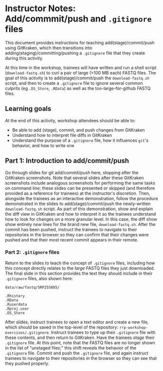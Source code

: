 # Instructor Notes: Add/commmit/push and `.gitignore` files

This document provides instructions for teaching add(stage)/commit/push using GitKraken, which then transitions into adding(staging)/committing/pushing a `.gitignore` file that they create during this activity.

At this time in the workshop, trainees will have written and run a shell script (`download-fastq.sh`) to curl a pair of large (>100 MB each) FASTQ files.
The goal of this activity is to add(stage)/commit/push the `download-fastq.sh` script, and then to create a `.gitignore` file to ignore several common culprits (eg `.DS_Store`, `.RData`) as well as the too-large-for-github FASTQ files.



## Learning goals

At the end of this activity, workshop attendees should be able to:

+ Be able to add (stage), commit, and push changes from GitKraken 
+ Understand how to interpret file diffs in GitKraken 
+ Understand the purpose of a `.gitignore` file, how it influences `git`'s behavior, and how to write one

## Part 1: Introduction to add/commit/push

Go through slides for git add/commit/push here, stopping after the GitKraken screenshots. 
Note that several slides after these GitKraken screenshots include analogous screenshots for performing the same tasks on command line; these slides can be presented or skipped (and therefore provided as a reference for trainees) at the instructor's discretion.
Then, alongside the trainees as an interactive demonstration, follow the procedure demonstrated in the slides to add(stage)/commit/push the newly-written `download-fastq.sh` script. 
As part of this demonstration, show and explain the diff view in GitKraken and how to interpret it so the trainees understand how to look for changes on a more granular level.
In this case, the diff show show entirely _new_ lines for the brand new file, `download-fastq.sh`.
After the commit has been pushed, instruct the trainees to navigate to their repositories in the browser so they can confirm that their changes were pushed and that their most recent commit appears in their remote.


### Part 2: `.gitignore` files

Return to the slides to teach the concept of `.gitignore` files, including how this concept directly relates to the _large_ FASTQ files they just downloaded.
The final slide in this section provides the text they should include in their `.gitignore` files, also shown here:

```
data/raw/fastq/SRP255885/

.Rhistory
.RData
.Ruserdata
.Rproj.user
.DS_Store
```


After slides, instruct trainees to open a text editor and create a new file, which should be saved in the top-level of the repository: `rrp-workshop-exercises/.gitignore`.
Instruct trainees to type up their `.gitignore` file with these contents, and then return to GitKraken.
Have the trainees _stage_ their `.gitignore` file.
At this point, note that the FASTQ files are no longer shown in the list of "unstaged files;" this shift reveals the behavior of the `.gitignore` file.
Commit and push the `.gitignore` file, and again instruct trainees to navigate to their repositories in the browser so they can see that they pushed properly.
